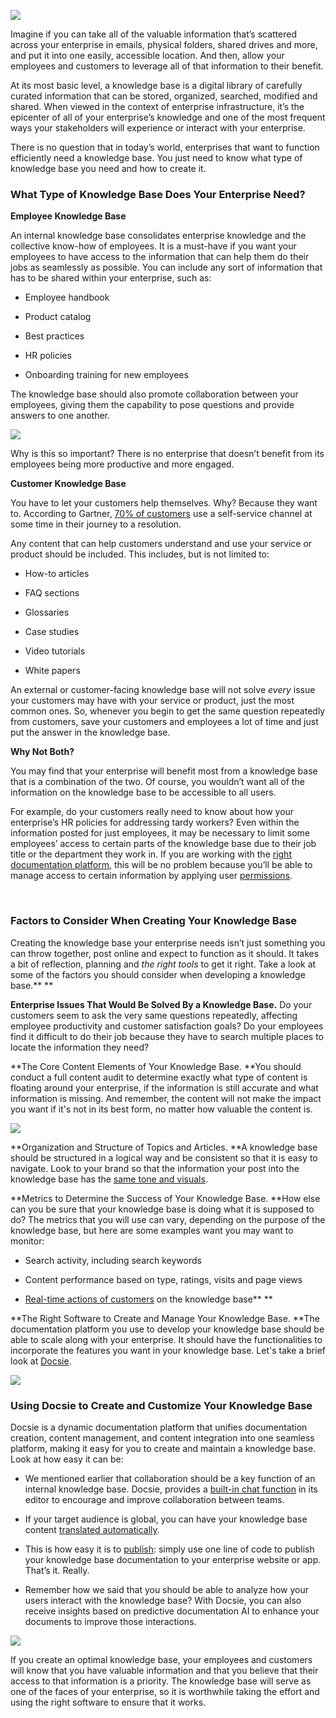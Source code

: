 ![](https://docsie-app-media.s3.amazonaws.com/image/7093/doc_ULxUK3nJlSUujhpeo/fgdkkvoukhpdltavfjsp)

Imagine if you can take all of the valuable information that’s scattered across your enterprise in emails, physical folders, shared drives and more, and put it into one easily, accessible location. And then, allow your employees and customers to leverage all of that information to their benefit.

At its most basic level, a knowledge base is a digital library of carefully curated information that can be stored, organized, searched, modified and shared. When viewed in the context of enterprise infrastructure, it’s the epicenter of all of your enterprise’s knowledge and one of the most frequent ways your stakeholders will experience or interact with your enterprise.

There is no question that in today’s world, enterprises that want to function efficiently need a knowledge base. You just need to know what type of knowledge base you need and how to create it.



### What Type of Knowledge Base Does Your Enterprise Need?

**Employee Knowledge Base**

An internal knowledge base consolidates enterprise knowledge and the collective know-how of employees. It is a must-have if you want your employees to have access to the information that can help them do their jobs as seamlessly as possible. You can include any sort of information that has to be shared within your enterprise, such as:

* Employee handbook

* Product catalog

* Best practices

* HR policies

* Onboarding training for new employees

The knowledge base should also promote collaboration between your employees, giving them the capability to pose questions and provide answers to one another.  

![](https://docsie-app-media.s3.amazonaws.com/image/7093/doc_ULxUK3nJlSUujhpeo/smkjimvctbbblpexslsg)

Why is this so important? There is no enterprise that doesn’t benefit from its employees being more productive and more engaged.



**Customer Knowledge Base**

You have to let your customers help themselves. Why? Because they want to. According to Gartner, [70% of customers](https://www.gartner.com/smarterwithgartner/rethink-customer-service-strategy-drive-self-service/) use a self-service channel at some time in their journey to a resolution. 

Any content that can help customers understand and use your service or product should be included. This includes, but is not limited to:

* How-to articles

* FAQ sections

* Glossaries

* Case studies

* Video tutorials

* White papers 

An external or customer-facing knowledge base will not solve *every* issue your customers may have with your service or product, just the most common ones. So, whenever you begin to get the same question repeatedly from customers, save your customers and employees a lot of time and just put the answer in the knowledge base. 

**Why Not Both?**

You may find that your enterprise will benefit most from a knowledge base that is a combination of the two. Of course, you wouldn’t want all of the information on the knowledge base to be accessible to all users. 

For example, do your customers really need to know about how your enterprise’s HR policies for addressing tardy workers? Even within the information posted for just employees, it may be necessary to limit some employees’ access to certain parts of the knowledge base due to their job title or the department they work in. If you are working with the [right documentation platform](https://portals.docsie.io/docsie/docsie-documentation/using-docsie/), this will be no problem because you’ll be able to manage access to certain information by applying user [permissions](https://portals.docsie.io/docsie/docsie-documentation/using-docsie/?doc=/workspace-administration/managing-and-understanding-permissions/).

 

### Factors to Consider When Creating Your Knowledge Base

Creating the knowledge base your enterprise needs isn’t just something you can throw together, post online and expect to function as it should. It takes a bit of reflection, planning and *the right tools* to get it right. Take a look at some of the factors you should consider when developing a knowledge base.** **

**Enterprise Issues That Would Be Solved By a Knowledge Base.** Do your customers seem to ask the very same questions repeatedly, affecting employee productivity and customer satisfaction goals? Do your employees find it difficult to do their job because they have to search multiple places to locate the information they need?

**The Core Content Elements of Your Knowledge Base. **You should conduct a full content audit to determine exactly what type of content is floating around your enterprise, if the information is still accurate and what information is missing. And remember, the content will not make the impact you want if it's not in its best form, no matter how valuable the content is.   

![](https://docsie-app-media.s3.amazonaws.com/image/7093/doc_ULxUK3nJlSUujhpeo/zrqneyzfqyphryogrgrz)

**Organization and Structure of Topics and Articles. **A knowledge base should be structured in a logical way and be consistent so that it is easy to navigate. Look to your brand so that the information your post into the knowledge base has the [same tone and visuals](https://www.docsie.io/documentation/styling_guide/). 

**Metrics to Determine the Success of Your Knowledge Base. **How else can you be sure that your knowledge base is doing what it is supposed to do? The metrics that you will use can vary, depending on the purpose of the knowledge base, but here are some examples want you may want to monitor:

* Search activity, including search keywords

* Content performance based on type, ratings, visits and page views

* [Real-time actions of customers](https://www.docsie.io/gather_feedback/) on the knowledge base** **

**The Right Software to Create and Manage Your Knowledge Base. **The documentation platform you use to develop your knowledge base should be able to scale along with your enterprise. It should have the functionalities to incorporate the features you want in your knowledge base. Let's take a brief look at [Docsie](https://portals.docsie.io/docsie/docsie-documentation/using-docsie/).

![](https://docsie-app-media.s3.amazonaws.com/image/7093/doc_ULxUK3nJlSUujhpeo/jogqsbhmvygmrsltjagl)

### Using Docsie to Create and Customize Your Knowledge Base

Docsie is a dynamic documentation platform that unifies documentation creation, content management, and content integration into one seamless platform, making it easy for you to create and maintain a knowledge base. Look at how easy it can be: 

* We mentioned earlier that collaboration should be a key function of an internal knowledge base. Docsie, provides a [built-in chat function](https://www.docsie.io/markdown_editor/) in its editor to encourage and improve collaboration between teams.

* If your target audience is global, you can have your knowledge base content [translated automatically](https://www.docsie.io/self-writing-documentation/).

* This is how easy it is to [publish](https://portals.docsie.io/docsie/docsie-documentation/publish-documentation-portal/): simply use one line of code to publish your knowledge base documentation to your enterprise website or app. That’s it. Really.

* Remember how we said that you should be able to analyze how your users interact with the knowledge base? With Docsie, you can also receive insights based on predictive documentation AI to enhance your documents to improve those interactions.

![](https://docsie-app-media.s3.amazonaws.com/image/7093/doc_ULxUK3nJlSUujhpeo/evgertppxkcxediwezzy)

If you create an optimal knowledge base, your employees and customers will know that you have valuable information and that you believe that their access to that information is a priority. The knowledge base will serve as one of the faces of your enterprise, so it is worthwhile taking the effort and using the right software to ensure that it works.

 

